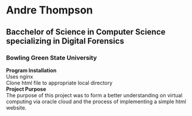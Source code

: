 # Andre Thompson
## Bacchelor of Science in Computer Science specializing in Digital Forensics  
### Bowling Green State University


**Program Installation**  
Uses nginx  
Clone html file to appropriate local directory  
**Project Purpose**  
The purpose of this project was to form a better understanding on virtual computing via oracle cloud and the process of implementing a simple html website.
